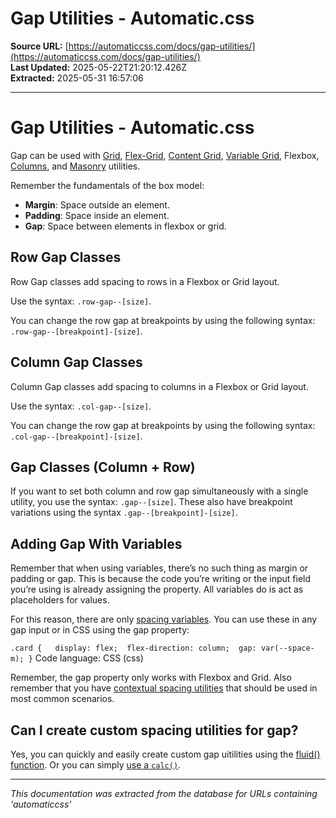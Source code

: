 # Gap Utilities - Automatic.css

**Source URL:** [https://automaticcss.com/docs/gap-utilities/](https://automaticcss.com/docs/gap-utilities/)  
**Last Updated:** 2025-05-22T21:20:12.426Z  
**Extracted:** 2025-05-31 16:57:06

---

# Gap Utilities - Automatic.css

Gap can be used with [Grid](https://automaticcss.com/docs/grid-classes-standard/), [Flex-Grid](https://automaticcss.com/docs/flex-grids-flexbox-grids/), [Content Grid](https://automaticcss.com/docs/content-grid/), [Variable Grid](https://automaticcss.com/docs/variable-grid/), Flexbox, [Columns](https://automaticcss.com/docs/css-columns/), and [Masonry](https://automaticcss.com/docs/masonry-layouts/) utilities.

Remember the fundamentals of the box model:

*   **Margin**: Space outside an element.
*   **Padding**: Space inside an element.
*   **Gap**: Space between elements in flexbox or grid.

## Row Gap Classes

Row Gap classes add spacing to rows in a Flexbox or Grid layout.

Use the syntax: `.row-gap--[size]`.

You can change the row gap at breakpoints by using the following syntax: `.row-gap--[breakpoint]-[size]`.

## Column Gap Classes

Column Gap classes add spacing to columns in a Flexbox or Grid layout.

Use the syntax: `.col-gap--[size]`.

You can change the row gap at breakpoints by using the following syntax: `.col-gap--[breakpoint]-[size]`.

## Gap Classes (Column + Row)

If you want to set both column and row gap simultaneously with a single utility, you use the syntax: `.gap--[size]`. These also have breakpoint variations using the syntax `.gap--[breakpoint]-[size]`.

## Adding Gap With Variables

Remember that when using variables, there’s no such thing as margin or padding or gap. This is because the code you’re writing or the input field you’re using is already assigning the property. All variables do is act as placeholders for values.

For this reason, there are only [spacing variables](https://automaticcss.com/docs/spacing-variables/). You can use these in any gap input or in CSS using the gap property:

`.card {   display: flex;  flex-direction: column;  gap: var(--space-m); }`
Code language: CSS (css)

Remember, the gap property only works with Flexbox and Grid. Also remember that you have [contextual spacing utilities](https://automaticcss.com/docs/contextual-spacing/) that should be used in most common scenarios.

## Can I create custom spacing utilities for gap?

Yes, you can quickly and easily create custom gap uitilities using the [fluid() function](https://automaticcss.com/docs/fluid-function/). Or you can simply [use a `calc()`](https://automaticcss.com/docs/calc/).

---

*This documentation was extracted from the database for URLs containing 'automaticcss'*
